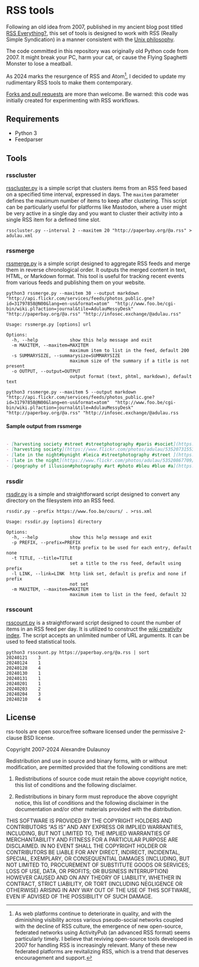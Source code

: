 # RSS tools

Following an old idea from 2007, published in my ancient blog post titled [RSS Everything?](http://www.foo.be/cgi-bin/wiki.pl/2007-02-11_RSS_Everything), this set of tools is designed to work with RSS (Really Simple Syndication) in a manner consistent with the [Unix philosophy](http://en.wikipedia.org/wiki/Unix_philosophy).

The code committed in this repository was originally old Python code from 2007. It might break your PC, harm your cat, or cause the Flying Spaghetti Monster to lose a meatball.

As 2024 marks the resurgence of RSS and Atom[^1], I decided to update my rudimentary RSS tools to make them contemporary.

[Forks and pull requests](https://github.com/adulau/rss-tools) are more than welcome. Be warned: this code was initially created for experimenting with RSS workflows.

## Requirements

* Python 3 
* Feedparser

## Tools

### rsscluster

[rsscluster.py](https://github.com/adulau/rss-tools/blob/master/bin/rsscluster.py) is a simple script that clusters items from an RSS feed based on a specified time interval, expressed in days.
The `maxitem` parameter defines the maximum number of items to keep after clustering. This script can be particularly useful for platforms like Mastodon, where a user might be very active in a single day and you want to cluster their activity into a single RSS item for a defined time slot.

~~~shell
rsscluster.py --interval 2 --maxitem 20 "http://paperbay.org/@a.rss" > adulau.xml
~~~

### rssmerge

[rssmerge.py](https://github.com/adulau/rss-tools/blob/master/bin/rssmerge.py) is a simple script designed to aggregate RSS feeds and merge them in reverse chronological order. It outputs the merged content in text, HTML, or Markdown format. This tool is useful for tracking recent events from various feeds and publishing them on your website.

~~~shell
python3 rssmerge.py --maxitem 30 --output markdown "http://api.flickr.com/services/feeds/photos_public.gne?id=31797858@N00&lang=en-us&format=atom"  "http://www.foo.be/cgi-bin/wiki.pl?action=journal&tile=AdulauMessyDesk" "http://paperbay.org/@a.rss" "http://infosec.exchange/@adulau.rss"
~~~

~~~shell
Usage: rssmerge.py [options] url

Options:
  -h, --help            show this help message and exit
  -m MAXITEM, --maxitem=MAXITEM
                        maximum item to list in the feed, default 200
  -s SUMMARYSIZE, --summarysize=SUMMARYSIZE
                        maximum size of the summary if a title is not present
  -o OUTPUT, --output=OUTPUT
                        output format (text, phtml, markdown), default text
~~~

~~~shell
python3 rssmerge.py --maxitem 5 --output markdown "http://api.flickr.com/services/feeds/photos_public.gne?id=31797858@N00&lang=en-us&format=atom"  "http://www.foo.be/cgi-bin/wiki.pl?action=journal&tile=AdulauMessyDesk" "http://paperbay.org/@a.rss" "http://infosec.exchange/@adulau.rss
~~~

#### Sample output from rssmerge

~~~markdown

- [harvesting society #street #streetphotography #paris #societ](https://paperbay.org/@a/111908018263388808)
- [harvesting society](https://www.flickr.com/photos/adulau/53520731553/)
- [late in the night#bynight #leica #streetphotography #street ](https://paperbay.org/@a/111907960149305774)
- [late in the night](https://www.flickr.com/photos/adulau/53520867709/)
- [geography of illusion#photography #art #photo #bleu #blue #a](https://paperbay.org/@a/111907911876620745)
~~~

### rssdir

[rssdir.py](https://github.com/adulau/rss-tools/blob/master/bin/rssdir.py) is a simple and straightforward script designed to convert any directory on the filesystem into an RSS feed.

~~~shell
rssdir.py --prefix https://www.foo.be/cours/ . >rss.xml
~~~

~~~shell
Usage: rssdir.py [options] directory

Options:
  -h, --help            show this help message and exit
  -p PREFIX, --prefix=PREFIX
                        http prefix to be used for each entry, default none
  -t TITLE, --title=TITLE
                        set a title to the rss feed, default using prefix
  -l LINK, --link=LINK  http link set, default is prefix and none if prefix
                        not set
  -m MAXITEM, --maxitem=MAXITEM
                        maximum item to list in the feed, default 32
~~~

### rsscount

[rsscount.py](https://github.com/adulau/rss-tools/blob/master/bin/rsscount.py) is a straightforward script designed to count the number of items in an RSS feed per day. It is utilized to construct the [wiki creativity index](http://www.foo.be/cgi-bin/wiki.pl/WikiCreativityIndex). The script accepts an unlimited number of URL arguments. It can be used to feed statistical tools.

~~~shell
python3 rsscount.py https://paperbay.org/@a.rss | sort
20240121	3
20240124	1
20240128	4
20240130	1
20240131	1
20240201	1
20240203	2
20240204	3
20240210	4
~~~

## License

rss-tools are open source/free software licensed under the permissive 2-clause BSD license.

Copyright 2007-2024 Alexandre Dulaunoy

Redistribution and use in source and binary forms, with or without modification, are permitted provided that the following conditions are met:

1. Redistributions of source code must retain the above copyright notice, this list of conditions and the following disclaimer.

2. Redistributions in binary form must reproduce the above copyright notice, this list of conditions and the following disclaimer in the documentation and/or other materials provided with the distribution.

THIS SOFTWARE IS PROVIDED BY THE COPYRIGHT HOLDERS AND CONTRIBUTORS “AS IS” AND ANY EXPRESS OR IMPLIED WARRANTIES, INCLUDING, BUT NOT LIMITED TO, THE IMPLIED WARRANTIES OF MERCHANTABILITY AND FITNESS FOR A PARTICULAR PURPOSE ARE DISCLAIMED. IN NO EVENT SHALL THE COPYRIGHT HOLDER OR CONTRIBUTORS BE LIABLE FOR ANY DIRECT, INDIRECT, INCIDENTAL, SPECIAL, EXEMPLARY, OR CONSEQUENTIAL DAMAGES (INCLUDING, BUT NOT LIMITED TO, PROCUREMENT OF SUBSTITUTE GOODS OR SERVICES; LOSS OF USE, DATA, OR PROFITS; OR BUSINESS INTERRUPTION) HOWEVER CAUSED AND ON ANY THEORY OF LIABILITY, WHETHER IN CONTRACT, STRICT LIABILITY, OR TORT (INCLUDING NEGLIGENCE OR OTHERWISE) ARISING IN ANY WAY OUT OF THE USE OF THIS SOFTWARE, EVEN IF ADVISED OF THE POSSIBILITY OF SUCH DAMAGE.

[^1]: As web platforms continue to deteriorate in quality, and with the diminishing visibility across various pseudo-social networks coupled with the decline of RSS culture, the emergence of new open-source, federated networks using ActivityPub (an advanced RSS format) seems particularly timely. I believe that reviving open-source tools developed in 2007 for handling RSS is increasingly relevant. Many of these new federated platforms are revitalizing RSS, which is a trend that deserves encouragement and support.

